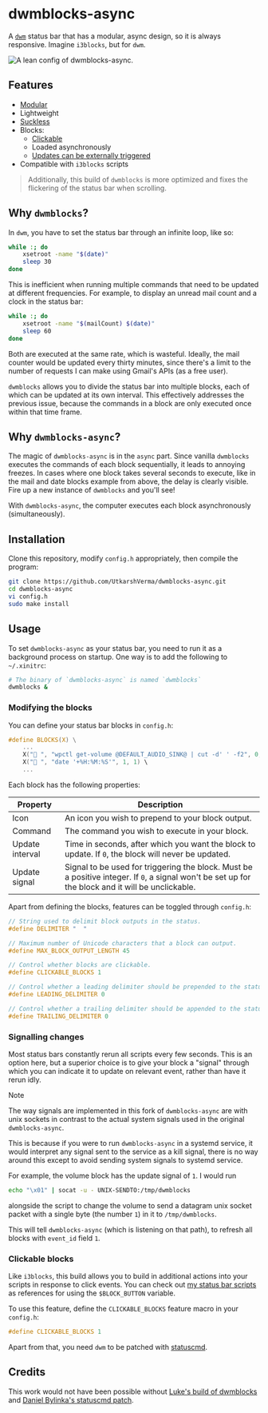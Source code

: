 # dwmblocks-async

A [`dwm`](https://dwm.suckless.org) status bar that has a modular, async
design, so it is always responsive. Imagine `i3blocks`, but for `dwm`.

![A lean config of dwmblocks-async.](preview.png)

## Features

- [Modular](#modifying-the-blocks)
- Lightweight
- [Suckless](https://suckless.org/philosophy)
- Blocks:
  - [Clickable](#clickable-blocks)
  - Loaded asynchronously
  - [Updates can be externally triggered](#signalling-changes)
- Compatible with `i3blocks` scripts

> Additionally, this build of `dwmblocks` is more optimized and
> fixes the flickering of the status bar when scrolling.

## Why `dwmblocks`?

In `dwm`, you have to set the status bar through an infinite loop,
like so:

```sh
while :; do
    xsetroot -name "$(date)"
    sleep 30
done
```

This is inefficient when running multiple commands that need to be
updated at different frequencies. For example, to display an
unread mail count and a clock in the status bar:

```sh
while :; do
    xsetroot -name "$(mailCount) $(date)"
    sleep 60
done
```

Both are executed at the same rate, which is wasteful. Ideally,
the mail counter would be updated every thirty minutes, since
there's a limit to the number of requests I can make using Gmail's
APIs (as a free user).

`dwmblocks` allows you to divide the status bar into multiple
blocks, each of which can be updated at its own interval. This
effectively addresses the previous issue, because the commands in
a block are only executed once within that time frame.

## Why `dwmblocks-async`?

The magic of `dwmblocks-async` is in the `async` part. Since
vanilla `dwmblocks` executes the commands of each block
sequentially, it leads to annoying freezes. In cases where one
block takes several seconds to execute, like in the mail and date
blocks example from above, the delay is clearly visible. Fire up a
new instance of `dwmblocks` and you'll see!

With `dwmblocks-async`, the computer executes each block
asynchronously (simultaneously).

## Installation

Clone this repository, modify `config.h` appropriately, then
compile the program:

```sh
git clone https://github.com/UtkarshVerma/dwmblocks-async.git
cd dwmblocks-async
vi config.h
sudo make install
```

## Usage

To set `dwmblocks-async` as your status bar, you need to run it as
a background process on startup. One way is to add the following
to `~/.xinitrc`:

```sh
# The binary of `dwmblocks-async` is named `dwmblocks`
dwmblocks &
```

### Modifying the blocks

You can define your status bar blocks in `config.h`:

```c
#define BLOCKS(X) \
    ...
    X(" ", "wpctl get-volume @DEFAULT_AUDIO_SINK@ | cut -d' ' -f2", 0, 5) \
    X("󰥔 ", "date '+%H:%M:%S'", 1, 1) \
    ...
```

Each block has the following properties:

| Property        | Description                                                                                                                                        |
| --------------- | -------------------------------------------------------------------------------------------------------------------------------------------------- |
| Icon            | An icon you wish to prepend to your block output.                                                                                                  |
| Command         | The command you wish to execute in your block.                                                                                                     |
| Update interval | Time in seconds, after which you want the block to update. If `0`, the block will never be updated.                                                |
| Update signal   | Signal to be used for triggering the block. Must be a positive integer. If `0`, a signal won't be set up for the block and it will be unclickable. |

Apart from defining the blocks, features can be toggled through
`config.h`:

```c
// String used to delimit block outputs in the status.
#define DELIMITER "  "

// Maximum number of Unicode characters that a block can output.
#define MAX_BLOCK_OUTPUT_LENGTH 45

// Control whether blocks are clickable.
#define CLICKABLE_BLOCKS 1

// Control whether a leading delimiter should be prepended to the status.
#define LEADING_DELIMITER 0

// Control whether a trailing delimiter should be appended to the status.
#define TRAILING_DELIMITER 0
```

### Signalling changes

Most status bars constantly rerun all scripts every few seconds.
This is an option here, but a superior choice is to give your
block a "signal" through which you can indicate it to update on
relevant event, rather than have it rerun idly.

> [!NOTE]
> The way signals are implemented in this fork of
> `dwmblocks-async` are with unix sockets in contrast to the
> actual system signals used in the original `dwmblocks-async`.
>
> This is because if you were to run `dwmblocks-async` in a
> systemd service, it would interpret any signal sent to the
> service as a kill signal, there is no way around this except to
> avoid sending system signals to systemd service.

For example, the volume block has the update signal of `1`. I
would run

```sh
echo "\x01" | socat -u - UNIX-SENDTO:/tmp/dwmblocks
```

alongside the script to change the volume to send a datagram unix
socket packet with a single byte (the number `1`) in it to
`/tmp/dwmblocks`.

This will tell `dwmblocks-async` (which is listening on that
path), to refresh all blocks with `event_id` field `1`.

### Clickable blocks

Like `i3blocks`, this build allows you to build in additional
actions into your scripts in response to click events. You can
check out [my status bar scripts](https://github.com/UtkarshVerma/dotfiles/tree/main/.local/bin/statusbar)
as references for using the `$BLOCK_BUTTON` variable.

To use this feature, define the `CLICKABLE_BLOCKS` feature macro
in your `config.h`:

```c
#define CLICKABLE_BLOCKS 1
```

Apart from that, you need `dwm` to be patched with
[statuscmd](https://dwm.suckless.org/patches/statuscmd/).

## Credits

This work would not have been possible without
[Luke's build of dwmblocks](https://github.com/LukeSmithxyz/dwmblocks) and
[Daniel Bylinka's statuscmd patch](https://dwm.suckless.org/patches/statuscmd/).
